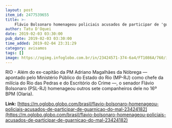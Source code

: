 ```yaml
---
layout: post
item_id: 2477539655
title: >-
    Flávio Bolsonaro homenageou policiais acusados de participar de 'guarnição do mal'
author: Tatu D'Oquei
date: 2019-02-03 03:30:00
pub_date: 2019-02-03 03:30:00
time_added: 2019-02-04 23:31:29
category: avisamos
tags: []
image: https://ogimg.infoglobo.com.br/in/23424571-374-6a4/FT1086A/760/italo-ciba.jpg
---
```


RIO - Além do ex-capitão da PM Adriano Magalhães da Nóbrega — apontado pelo Ministério Público do Estado do Rio (MP-RJ) como chefe da milícia do Rio das Pedras e do Escritório do Crime —, o senador Flávio Bolsonaro (PSL-RJ) homenageou outros sete companheiros dele no 16º BPM (Olaria).

**Link:** [https://m.oglobo.globo.com/brasil/flavio-bolsonaro-homenageou-policiais-acusados-de-participar-de-guarnicao-do-mal-23424182](https://m.oglobo.globo.com/brasil/flavio-bolsonaro-homenageou-policiais-acusados-de-participar-de-guarnicao-do-mal-23424182)

